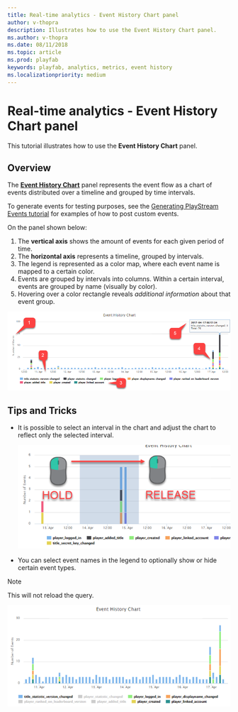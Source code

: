 ```yaml
---
title: Real-time analytics - Event History Chart panel
author: v-thopra
description: Illustrates how to use the Event History Chart panel.
ms.author: v-thopra
ms.date: 08/11/2018
ms.topic: article
ms.prod: playfab
keywords: playfab, analytics, metrics, event history
ms.localizationpriority: medium
---
```


# Real-time analytics - Event History Chart panel

This tutorial illustrates how to use the **Event History Chart** panel.

## Overview

The [**Event History Chart**](event-history.md) panel represents the event flow as a chart of events distributed over a timeline and grouped by time intervals.

To generate events for testing purposes, see the [Generating PlayStream Events tutorial](playstream-events.md) for examples of how to post custom events.

On the panel shown below:

1. The **vertical axis** shows the amount of events for each given period of time.
2. The **horizontal axis** represents a timeline, grouped by intervals.
3. The legend is represented as a color map, where each event name is mapped to a certain color.
4. Events are grouped by intervals into columns. Within a certain interval, events are grouped by name (visually by color).
5. Hovering over a color rectangle reveals *additional information* about that event group.

![Event History Chart panel](media/tutorials/event-history-chart-panel.png)  


## Tips and Tricks

- It is possible to select an interval in the chart and adjust the chart to reflect only the selected interval.
  
   ![Event History Chart - select interval](media/tutorials/event-history-chart-select-interval.png)  

- You can select event names in the legend to optionally show or hide certain event types.

> [!NOTE]
> This will not reload the query.

   ![Event History Chart - click event names](media/tutorials/event-history-chart-click-event-names.png)  
